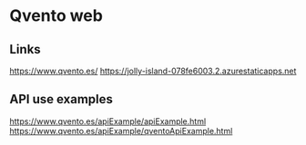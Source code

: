 # Qvento web

## Links
https://www.qvento.es/
https://jolly-island-078fe6003.2.azurestaticapps.net

## API use examples
https://www.qvento.es/apiExample/apiExample.html
https://www.qvento.es/apiExample/qventoApiExample.html
